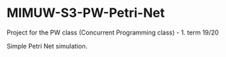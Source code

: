 # MIMUW-S3-PW-Petri-Net
Project for the PW class (Concurrent Programming class) - 1. term 19/20

Simple Petri Net simulation.
